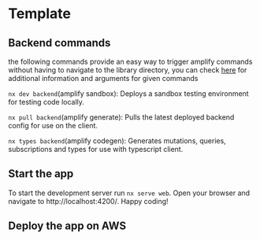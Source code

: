 # Template

## Backend commands
the following commands provide an easy way to trigger amplify commands without having to navigate to the library directory, you can check <a href='https://docs.amplify.aws/gen2/reference/cli-commands/#amplify-sandbox'>here</a> for additional information and arguments for given commands

`nx dev backend`(amplify sandbox): Deploys a sandbox testing environment for testing code locally.

`nx pull backend`(amplify generate): Pulls the latest deployed backend config for use on the client.

`nx types backend`(amplify codegen): Generates mutations, queries, subscriptions and types for use with typescript client.

## Start the app

To start the development server run `nx serve web`. Open your browser and navigate to http://localhost:4200/. Happy coding!

## Deploy the app on AWS



